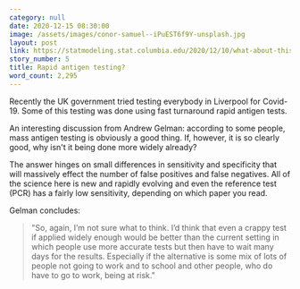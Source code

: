 ```yaml
---
category: null
date: 2020-12-15 08:30:00
image: /assets/images/conor-samuel--iPuEST6f9Y-unsplash.jpg
layout: post
link: https://statmodeling.stat.columbia.edu/2020/12/10/what-about-this-idea-of-rapid-antigen-testing/
story_number: 5
title: Rapid antigen testing?
word_count: 2,295
---
```


Recently the UK government tried testing everybody in Liverpool for Covid-19. Some of this testing was done using fast turnaround rapid antigen tests.

An interesting discussion from Andrew Gelman: according to some people, mass antigen testing is obviously a good thing. If, however, it is so clearly good, why isn't it being done more widely already?

The answer hinges on small differences in sensitivity and specificity that will massively effect the number of false positives and false negatives. All of the science here is new and rapidly evolving and even the reference test (PCR) has a fairly low sensitivity, depending on which paper you read.

Gelman concludes:

> "So, again, I’m not sure what to think. I’d think that even a crappy test if applied widely enough would be better than the current setting in which people use more accurate tests but then have to wait many days for the results. Especially if the alternative is some mix of lots of people not going to work and to school and other people, who do have to go to work, being at risk."